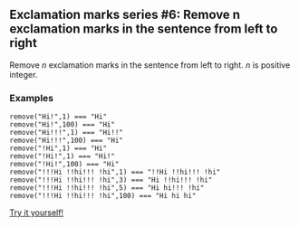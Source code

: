 ## Exclamation marks series #6: Remove n exclamation marks in the sentence from left to right

Remove *n* exclamation marks in the sentence from left to right. *n* is positive integer.

### Examples
```
remove("Hi!",1) === "Hi"
remove("Hi!",100) === "Hi"
remove("Hi!!!",1) === "Hi!!"
remove("Hi!!!",100) === "Hi"
remove("!Hi",1) === "Hi"
remove("!Hi!",1) === "Hi!"
remove("!Hi!",100) === "Hi"
remove("!!!Hi !!hi!!! !hi",1) === "!!Hi !!hi!!! !hi"
remove("!!!Hi !!hi!!! !hi",3) === "Hi !!hi!!! !hi"
remove("!!!Hi !!hi!!! !hi",5) === "Hi hi!!! !hi"
remove("!!!Hi !!hi!!! !hi",100) === "Hi hi hi"
```

[Try it yourself!](https://www.codewars.com/kata/57faf7275c991027af000679)
